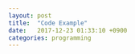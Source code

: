 ```yaml
---
layout: post
title:  "Code Example"
date:   2017-12-23 01:33:10 +0900
categories: programming
---
```

